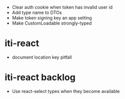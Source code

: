 - Clear auth cookie when token has invalid user id
- Add type name to DTOs
- Make token signing key an app setting
- Make CustomLoadable strongly-typed

# iti-react

- document location key pitfall

# iti-react backlog

- Use react-select types when they become available
